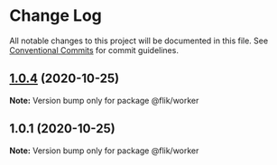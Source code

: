 # Change Log

All notable changes to this project will be documented in this file.
See [Conventional Commits](https://conventionalcommits.org) for commit guidelines.

## [1.0.4](https://github.com/cahva/worker-monorepo/compare/v1.0.3...v1.0.4) (2020-10-25)

**Note:** Version bump only for package @flik/worker





## 1.0.1 (2020-10-25)

**Note:** Version bump only for package @flik/worker

